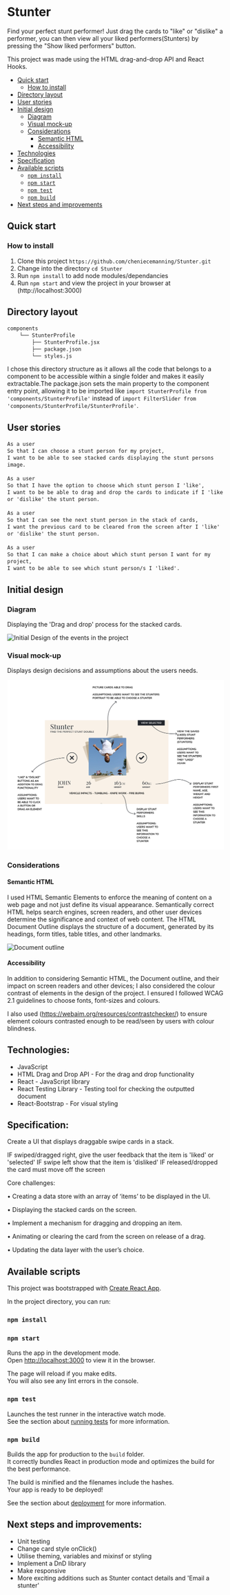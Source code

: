 # Stunter

Find your perfect stunt performer!
Just drag the cards to "like" or "dislike" a performer, you can then view all your liked performers(Stunters) by pressing the "Show liked performers" button.

This project was made using the HTML drag-and-drop API and React Hooks.

  * [Quick start](#quick-start)
    + [How to install](#how-to-install)
  * [Directory layout](#directory-layout)
  * [User stories](#user-stories)
  * [Initial design](#initial-design)
    + [Diagram](#diagram)
    + [Visual mock-up](#visual-mock-up)
    + [Considerations](#considerations)
      - [Semantic HTML](#semantic-html)
      - [Accessibility](#accessibility)
  * [Technologies](#technologies)
  * [Specification](#specification)
  * [Available scripts](#available-scripts)
    + [`npm install`](#-npm-install-)
    + [`npm start`](#-npm-start-)
    + [`npm test`](#-npm-test-)
    + [`npm build`](#-npm-build-)
  * [Next steps and improvements](#next-steps-and-improvements)

## Quick start

### How to install

1. Clone this project `https://github.com/cheniecemanning/Stunter.git`
2. Change into the directory `cd Stunter`
3. Run `npm install` to add node modules/dependancies
4. Run `npm start` and view the project in your browser at (http://localhost:3000)

## Directory layout

```
components
    └── StunterProfile
        ├── StunterProfile.jsx
        ├── package.json
        └── styles.js
  ```
I chose this directory structure as it allows all the code that belongs to a component to be accessible within a single folder and makes it easily extractable.The package.json sets the main property to the component entry point, allowing it to be imported like `import StunterProfile from 'components/StunterProfile'` instead of `import FilterSlider from 'components/StunterProfile/StunterProfile'`.

## User stories

```
As a user
So that I can choose a stunt person for my project,
I want to be able to see stacked cards displaying the stunt persons image.

As a user
So that I have the option to choose which stunt person I 'like',
I want to be be able to drag and drop the cards to indicate if I 'like or 'dislike' the stunt person.

As a user
So that I can see the next stunt person in the stack of cards,
I want the previous card to be cleared from the screen after I 'like' or 'dislike' the stunt person.

As a user
So that I can make a choice about which stunt person I want for my project,
I want to be able to see which stunt person/s I 'liked'.
```

## Initial design

### Diagram

Displaying the 'Drag and drop' process for the stacked cards.

![Initial Design of the events in the project](https://user-images.githubusercontent.com/26623868/122906779-6e823600-d34a-11eb-98b9-d39acc17d48b.png)

### Visual mock-up

Displays design decisions and assumptions about the users needs.

![Initial visual design of the project](https://github.com/cheniecemanning/Stunter/blob/6474966dc906189e96c7ab61aec983490fcc4aa9/src/assets/initalDesign.png)

### Considerations 

#### Semantic HTML
I used HTML Semantic Elements to enforce the meaning of content on a web page and not just define its visual appearance. Semantically correct HTML helps search engines, screen readers, and other user devices determine the significance and context of web content. The HTML Document Outline displays the structure of a document, generated by its headings, form titles, table titles, and other landmarks. 

 <img width="509" alt="Document outline" src="https://user-images.githubusercontent.com/26623868/123074539-4d374d80-d40f-11eb-9b42-6283edf8f813.png">

#### Accessibility 

In addition to considering Semantic HTML, the Document outline, and their impact on screen readers and other devices; I also considered the colour contrast of elements in the design of the project. I ensured I followed WCAG 2.1 guidelines to choose fonts, font-sizes and colours. 

I also used (https://webaim.org/resources/contrastchecker/) to ensure element colours contrasted enough to be read/seen by users with colour blindness.

## Technologies:

- JavaScript
- HTML Drag and Drop API - For the drag and drop functionality
- React - JavaScript library
- React Testing Library - Testing tool for checking the outputted document
- React-Bootstrap - For visual styling

## Specification:

Create a UI that displays draggable swipe cards in a stack.

IF swiped/dragged right, give the user feedback that the item is 'liked' or 'selected'
IF swipe left show that the item is 'disliked'
IF released/dropped the card must move off the screen

Core challenges:

• Creating a data store with an array of ‘items’ to be displayed in the UI.

• Displaying the stacked cards on the screen.

• Implement a mechanism for dragging and dropping an item.

• Animating or clearing the card from the screen on release of a drag.

• Updating the data layer with the user’s choice.

## Available scripts
This project was bootstrapped with [Create React App](https://github.com/facebook/create-react-app).

In the project directory, you can run:

### `npm install`


### `npm start`

Runs the app in the development mode.\
Open [http://localhost:3000](http://localhost:3000) to view it in the browser.

The page will reload if you make edits.\
You will also see any lint errors in the console.

### `npm test`

Launches the test runner in the interactive watch mode.\
See the section about [running tests](https://facebook.github.io/create-react-app/docs/running-tests) for more information.

### `npm build`

Builds the app for production to the `build` folder.\
It correctly bundles React in production mode and optimizes the build for the best performance.

The build is minified and the filenames include the hashes.\
Your app is ready to be deployed!

See the section about [deployment](https://facebook.github.io/create-react-app/docs/deployment) for more information.


## Next steps and improvements:

- Unit testing
- Change card style onClick()
- Utilise theming, variables and mixinsf or styling
- Implement a DnD library
- Make responsive
- More exciting additions such as Stunter contact details and 'Email a stunter'
